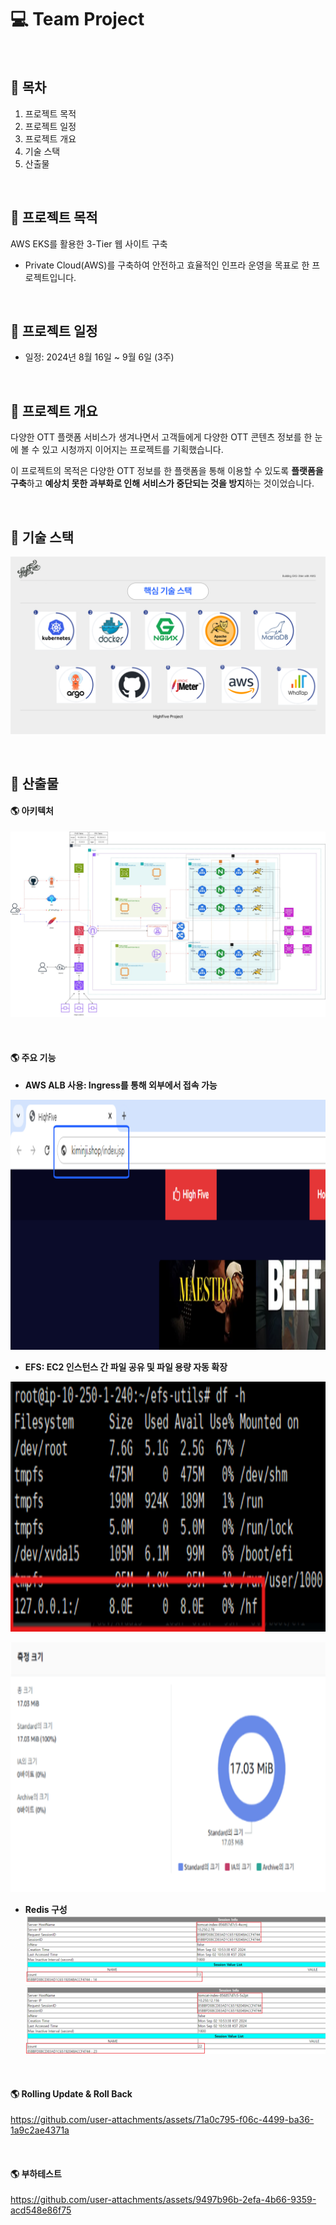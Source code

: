 # 💻 Team Project
<br>

📜 목차
---
1. 프로젝트 목적
2. 프로젝트 일정
3. 프로젝트 개요
4. 기술 스택
5. 산출물

<br>

🎨 프로젝트 목적
---
AWS EKS를 활용한 3-Tier 웹 사이트 구축
- Private Cloud(AWS)를 구축하여 안전하고 효율적인 인프라 운영을 목표로 한 프로젝트입니다.

<br>

📅 프로젝트 일정
---
- 일정: 2024년 8월 16일 ~ 9월 6일 (3주)

<br>

📍 프로젝트 개요
---
다양한 OTT 플랫폼 서비스가 생겨나면서 고객들에게 다양한 OTT 콘텐츠 정보를 한 눈에 볼 수 있고 시청까지 이어지는 프로젝트를 기획했습니다. 
<br>

이 프로젝트의 목적은 다양한 OTT 정보를 한 플랫폼을 통해 이용할 수 있도록 **플랫폼을 구축**하고 **예상치 못한 과부화로 인해 서비스가 중단되는 것을 방지**하는 것이었습니다.

<br>

📍 기술 스택
---
![핵심 기술 스택](./image/tech.PNG)

<br>

📍 산출물
---
#### 🌎 아키텍처
![아키텍처](./image/architecture.png)

<br>

#### 🌎 주요 기능
- **AWS ALB 사용: Ingress를 통해 외부에서 접속 가능**
<p align="center">
<img src="./image/ALB.png" width="800" height="400"/>

<br>

- **EFS: EC2 인스턴스 간 파일 공유 및 파일 용량 자동 확장**
<p align="center">
<img src="./image/efs.png" width="800" height="400"/>
<p align="center">
<img src="./image/efs2.png" width="800" height="400"/>
<br>

- **Redis 구성**
![redis1](./image/redis1.png)       ![redis2](./image/redis2.png)

<br>

#### 🌎 Rolling Update & Roll Back


https://github.com/user-attachments/assets/71a0c795-f06c-4499-ba36-1a9c2ae4371a



<br>

#### 🌎 부하테스트


https://github.com/user-attachments/assets/9497b96b-2efa-4b66-9359-acd548e86f75



